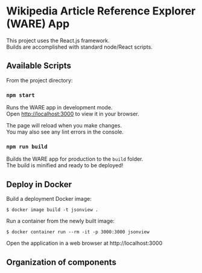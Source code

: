# Wikipedia Article Reference Explorer (WARE) App

This project uses the React.js framework.\
Builds are accomplished with standard node/React scripts.

## Available Scripts

From the project directory:

### `npm start`

Runs the WARE app in development mode.\
Open [http://localhost:3000](http://localhost:3000) to view it in your browser.

The page will reload when you make changes.\
You may also see any lint errors in the console.

### `npm run build`

Builds the WARE app for production to the `build` folder.\
The build is minified and ready to be deployed!


## Deploy in Docker

Build a deployment Docker image:

```
$ docker image build -t jsonview .
```

Run a container from the newly built image:

```
$ docker container run --rm -it -p 3000:3000 jsonview
````

Open the application in a web browser at http://localhost:3000


## Organization of components
